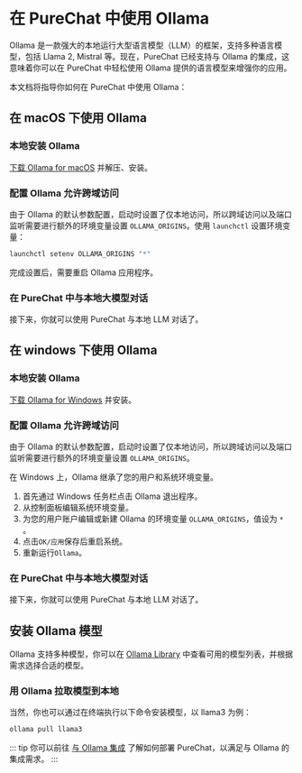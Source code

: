 # 在 PureChat 中使用 Ollama


Ollama 是一款强大的本地运行大型语言模型（LLM）的框架，支持多种语言模型，包括 Llama 2, Mistral 等。现在，PureChat 已经支持与 Ollama 的集成，这意味着你可以在 PureChat 中轻松使用 Ollama 提供的语言模型来增强你的应用。

本文档将指导你如何在 PureChat 中使用 Ollama：


## 在 macOS 下使用 Ollama


### 本地安装 Ollama

[下载 Ollama for macOS](https://ollama.com/download?utm_source=purechat&utm_medium=docs&utm_campaign=download-macos) 并解压、安装。

### 配置 Ollama 允许跨域访问

由于 Ollama 的默认参数配置，启动时设置了仅本地访问，所以跨域访问以及端口监听需要进行额外的环境变量设置 `OLLAMA_ORIGINS`。使用 `launchctl` 设置环境变量：

```bash
launchctl setenv OLLAMA_ORIGINS "*"
```

完成设置后，需要重启 Ollama 应用程序。

### 在 PureChat 中与本地大模型对话

接下来，你就可以使用 PureChat 与本地 LLM 对话了。

## 在 windows 下使用 Ollama

### 本地安装 Ollama

[下载 Ollama for Windows](https://ollama.com/download?utm_source=purechat&utm_medium=docs&utm_campaign=download-windows) 并安装。

### 配置 Ollama 允许跨域访问

由于 Ollama 的默认参数配置，启动时设置了仅本地访问，所以跨域访问以及端口监听需要进行额外的环境变量设置 `OLLAMA_ORIGINS`。

在 Windows 上，Ollama 继承了您的用户和系统环境变量。

1. 首先通过 Windows 任务栏点击 Ollama 退出程序。
2. 从控制面板编辑系统环境变量。
3. 为您的用户账户编辑或新建 Ollama 的环境变量 `OLLAMA_ORIGINS`，值设为 `*` 。
4. 点击`OK/应用`保存后重启系统。
5. 重新运行`Ollama`。

### 在 PureChat 中与本地大模型对话

接下来，你就可以使用 PureChat 与本地 LLM 对话了。

## 安装 Ollama 模型

Ollama 支持多种模型，你可以在 [Ollama Library](https://ollama.com/library) 中查看可用的模型列表，并根据需求选择合适的模型。

### 用 Ollama 拉取模型到本地

当然，你也可以通过在终端执行以下命令安装模型，以 llama3 为例：

```bash
ollama pull llama3
```

::: tip
  你可以前往 [与 Ollama 集成](/guides/ollama) 了解如何部署 PureChat，以满足与 Ollama 的集成需求。
::: 
 